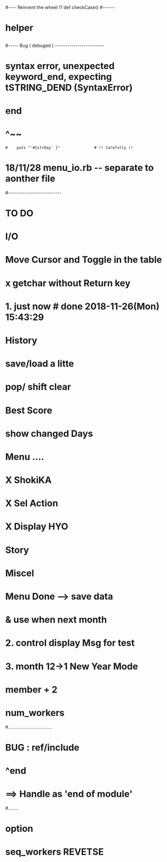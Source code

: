 #---- Reinvent the wheel  !?
  def checkCase()
  #------ 
#    helper

##

#----- Bug ( debuged ) ------------------------
# syntax error, unexpected keyword_end, expecting tSTRING_DEND (SyntaxError)
#  end
#  ^~~
    #    puts "'#{strDay' }"               # !! Carefully !!
##    
#  18/11/28 menu_io.rb  -- separate to aonther file
#--------------------------    
# TO DO
#  I/O
#     Move Cursor and Toggle in the table
#
#             x getchar  without Return key
#              1.     just now  # done 2018-11-26(Mon) 15:43:29
#  History    
#     save/load  a litte
#     pop/ shift clear
#     Best Score
#
#  show changed Days
#  Menu  ....
#     X   ShokiKA
#     X  Sel Action
#     X  Display HYO
#    Story
#  Miscel
#   Menu Done --> save data
#                 & use when next month
# 2.  control display Msg for test
#
# 3. month 12->1 New Year Mode
#    member + 2
#    num_workers
#..................................
#  BUG : ref/include   
#    ^end
#    ==> Handle as 'end of module'
#........
# option
#  seq_workers REVETSE
